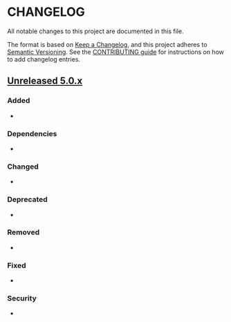 # CHANGELOG

All notable changes to this project are documented in this file.

The format is based on [Keep a Changelog](https://keepachangelog.com/en/1.0.0/), and this project adheres to [Semantic Versioning](https://semver.org/spec/v2.0.0.html). See the [CONTRIBUTING guide](./CONTRIBUTING.md#Changelog) for instructions on how to add changelog entries.

## [Unreleased 5.0.x]

### Added
- 

### Dependencies
- 

### Changed
- 

### Deprecated
- 

### Removed
- 

### Fixed
- 

### Security
- 

[Unreleased 5.0.x]: https://github.com/wazuh/wazuh-indexer-plugins/compare/main...main

